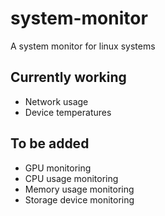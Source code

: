 # system-monitor
A system monitor for linux systems

## Currently working
- Network usage
- Device temperatures

## To be added
- GPU monitoring
- CPU usage monitoring
- Memory usage monitoring
- Storage device monitoring